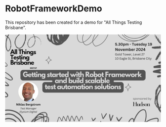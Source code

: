 # RobotFrameworkDemo
This repository has been created for a demo for "All Things Testing Brisbane".

![Poster](Resources/Misc/Event_poster.png?raw=true "Event Poster")
